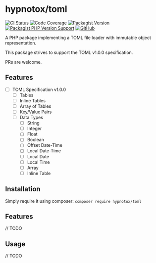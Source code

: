 # hypnotox/toml

[![CI Status](https://github.com/hypnotox/php-toml/actions/workflows/ci.yml/badge.svg)](https://github.com/hypnotox/php-toml)
[![Code Coverage](https://codecov.io/gh/hypnotox/php-toml/branch/main/graph/badge.svg?token=FrsdlOIbRo)](https://codecov.io/gh/hypnotox/php-toml)
[![Packagist Version](https://badgen.net/packagist/v/hypnotox/toml)](https://packagist.org/packages/hypnotox/toml)
[![Packagist PHP Version Support](https://badgen.net/packagist/php/hypnotox/toml)](https://packagist.org/packages/hypnotox/toml)
[![GitHub](https://badgen.net/packagist/license/hypnotox/toml)](/LICENSE.md)

A PHP package implementing a TOML file loader with immutable object representation.

This package strives to support the TOML v1.0.0 specification.

PRs are welcome.

## Features
- [ ] TOML Specification v1.0.0
  - [ ] Tables
  - [ ] Inline Tables
  - [ ] Array of Tables
  - [ ] Key/Value Pairs
  - [ ] Data Types
    - [ ] String
    - [ ] Integer
    - [ ] Float
    - [ ] Boolean
    - [ ] Offset Date-Time
    - [ ] Local Date-Time
    - [ ] Local Date
    - [ ] Local Time
    - [ ] Array
    - [ ] Inline Table

## Installation

Simply require it using composer: `composer require hypnotox/toml`

## Features

// TODO

## Usage

// TODO
